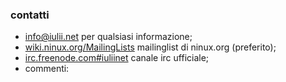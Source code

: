 ### contatti

* [info@iulii.net](mailto:info@iulii.net "contatti email") per qualsiasi informazione;
* [wiki.ninux.org/MailingLists](http://wiki.ninux.org/MailingLists "ninux mailinglist") mailinglist di ninux.org (preferito);
* [irc.freenode.com#iuliinet](irc://irc.freenonde.net#iuliinet) canale irc ufficiale;
* commenti:
<script type='text/javascript' src='http://zor.livefyre.com/wjs/v1.0/javascripts/livefyre_init.js'></script>
<script type='text/javascript'>
    var fyre = LF({
    site_id: 305197
    });
</script>
